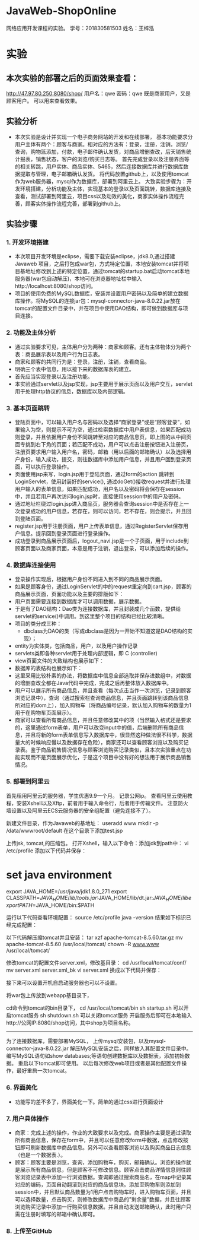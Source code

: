# JavaWeb-ShopOnline
网络应用开发课程的实验。
学号：201830581503
姓名：王梓泓

# 实验

## 本次实验的部署之后的页面效果查看：
http://47.97.80.250:8080/shop/
用户名：qwe
密码：qwe
既是商家用户，又是顾客用户。
可以用来查看效果。

## 实验分析
- 本次实验是设计并实现一个电子商务网站的开发和在线部署，
基本功能要求分用户主体有两个：顾客与商家。相对应的方法有：登录，注册，注销，浏览/查询，购物篮添加，付款，电子邮件确认发货，对商品增删查改，后天销售统计报表，销售状态，客户的浏览/购买日志等。
首先完成登录以及注册界面等的相关转跳，用户实体、商品实体、5465，然后连接数据库并进行数据库数据提取与管理，电子邮箱确认发货。
将代码放置github上，以及使用tomcat作为web服务器，mysql作为数据库，部署到阿里云上。
大致实验步骤为：开发环境搭建，分析功能及主体，实现基本的登录以及页面跳转，数据库连接及查看，测试部署到阿里云，项目css以及动效的美化，商家实体操作流程完善，顾客实体操作流程完善，部署到github上。


## 实验步骤

### 1. 开发环境搭建
- 本次项目开发环境是eclipse，需要下载安装eclipse，jdk8.0,通过搭建Javaweb 项目，之后打包成war包，方式特定位置，本地安装tomcat并将项目基地址修改到上述的特定位置，通过tomcat的startup.bat启动tomcat本地服务器(war包自动解压)，本地可在浏览器地址栏中输入http://localhost:8080/shop访问。
- 项目的使用免费的MySQL数据库，安装并设置用户密码以及简单的建立数据库操作。将MySQL的连接jar包：mysql-connector-java-8.0.22.jar放在tomcat的配置文件目录中，并在项目中使用DAO结构，即可做到数据库与项目连接。

### 2. 功能及主体分析
- 通过实验要求可见，主体用户分为两种：商家和顾客。还有主体物体分为两个表：商品展示表以及用户行为日志表。
- 商家和顾客的共同行为是：登录，注册，注销，查看商品。
- 明确三个表中信息，用以接下来的数据库表的建立。
- 首先应当实现登录以及注册功能。
- 本实验通过servlet以及jsp实现，jsp主要用于展示页面以及用户交互，servlet用于处理http协议的信息，数据库以及内部逻辑。

### 3. 基本页面跳转
- 登陆页面中，可以输入用户名与密码以及选择“商家登录”或是“顾客登录”，如果输入为空，则提示不可为空，通过检索数据库中用户表信息，如果匹配成功则登录，并且依据用户身份不同跳转至对应的商品信息页，即上图的从中间页面专挑到右下角的页面；若匹配不成功，用户可以点击注册按钮进入注册页，注册页要求用户输入用户名，密码，邮箱（用以后面的邮箱确认）以及选择用户身份，输入成功，提交，则往数据库中添加用户信息，并且用户回到登录页面，可以执行登录操作。
- 页面使用jsp来写，login.jsp用于登陆页面，通过form的action 跳转到LoginServlet，使用封装好的service(), 通过doGet()接收request并进行处理用户输入的表单信息，如果匹配成功，用户名以及密码将会保存在session中，并且若用户再次访问login.jsp时，直接使用session中的用户及密码。
- 通过地址栏绕过login.jsp进入商品页，服务器会查询session中是否存在上一次登录成功的用户信息，若存在，则可以访问，若不存在，则会提示，并且回到登陆页面。
- register.jsp用于注册页面，用户上传表单信息，通过RegisterServlet保存用户信息。提示回到登录页面进行登录操作。
- 成功登录到商品展示页面后，logout_navi.jsp是一个子页面，用于include到顾客页面以及商家页面，本意是用于注销，退出登录，可以添加后续的操作。


### 4. 数据库连接使用
- 登录操作实现后，根据用户身份不同进入到不同的商品展示页面。
- 如果是顾客身份，通过LoginServlet的中的request重定向到cart.jsp，顾客的商品展示页面，页面功能以及主要的排版如下：
- 用户页面需要连接到数据库才可以调用数据，展示数据。
- 于是有了DAO结构：Dao类为连接数据库，并且封装成几个函数，提供给servlet的service()中调用。到这里整个项目的结构已经比较清晰。
- 项目的类分成三种：
    - dbclass为DAO的类（写成dbclass是因为一开始不知道这是DAO结构的实现）；
 - entity为实体类，包括商品，用户，以及用户操作记录
 - servlets类即各种servlet用于处理内部逻辑，即 C (controller)
- view页面文件的大致结构也展示如下：
- 数据库的表结构也展示如下：
- 这里采用比较朴素的办法，将数据库中信息全部选取并保存进数组中，对数据的增删查改全都在Java代码中完成，完成之后再整体放入数据库中。
- 用户可以展示所有商品信息，并且查看（每次点击当作一次浏览，记录到顾客浏览记录中），查询（通过搜索栏查询商品信息，并且页面跳转到该商品信息所对应的dom上），加入购物车（将商品编号记录，默认加入购物车的数量为1用于在购物车页面展示）。
- 商家可以查看所有商品信息，并且任意修改其中的项（当然输入格式还是要求的，这里通过form表单，用户可以改变input中的值，后端删除所有商品信息，并且将新的form表单信息写入数据库中，很显然这种做法很不科学，数据量大的时候响应慢以及数据存在危险），商家还可以查看顾客浏览以及购买记录表。鉴于商品销售情况信息与顾客浏览购买记录类似，且本次实验重点在功能实现而不是页面展示优化，于是这个项目中没有好的想法用于展示商品销售情况。




### 5. 部署到阿里云

首先租用阿里云的服务器，学生优惠9.9一个月。
记录公网ip。
查看阿里云使用教程，安装Xshell以及Xftp，前者用于输入命令行，后者用于传输文件。
注意防火墙设置以及阿里云ECS云服务器的安全组配置（避免连接不了）。

新建文件目录，作为Javaweb的基地址：
useradd www
mkdir -p /data/wwwroot/default
在这个目录下添加test.jsp

上传jsk, tomcat,的压缩包。
打开Xshell，输入以下命令：添加jdk到path中：
vi /etc/profile
添加以下代码并保存：
# set java environment
export JAVA_HOME=/usr/java/jdk1.8.0_271
export CLASSPATH=$JAVA_HOME/lib/tools.jar:$JAVA_HOME/lib/dt.jar:$JAVA_HOME/lib
export PATH=$JAVA_HOME/bin:$PATH


运行以下代码查看环境配置：
source /etc/profile
java -version
结果如下标识已经完成配置：


以下代码解压缩tomcat并且安装：
tar xzf apache-tomcat-8.5.60.tar.gz
mv apache-tomcat-8.5.60 /usr/local/tomcat/
chown -R www.www /usr/local/tomcat/


修改tomcat的配置文件server.xml，修改基目录：
cd /usr/local/tomcat/conf/
mv server.xml server.xml_bk
vi server.xml
换成以下代码并保存：
<?xml version="1.0" encoding="UTF-8"?>
<Server port="8006" shutdown="SHUTDOWN">
<Listener className="org.apache.catalina.core.JreMemoryLeakPreventionListener"/>
<Listener className="org.apache.catalina.mbeans.GlobalResourcesLifecycleListener"/>
<Listener className="org.apache.catalina.core.ThreadLocalLeakPreventionListener"/>
<Listener className="org.apache.catalina.core.AprLifecycleListener"/>
<GlobalNamingResources>
<Resource name="UserDatabase" auth="Container"
 type="org.apache.catalina.UserDatabase"
 description="User database that can be updated and saved"
 factory="org.apache.catalina.users.MemoryUserDatabaseFactory"
 pathname="conf/tomcat-users.xml"/>
</GlobalNamingResources>
<Service name="Catalina">
<Connector port="8080"
 protocol="HTTP/1.1"
 connectionTimeout="20000"
 redirectPort="8443"
 maxThreads="1000"
 minSpareThreads="20"
 acceptCount="1000"
 maxHttpHeaderSize="65536"
 debug="0"
 disableUploadTimeout="true"
 useBodyEncodingForURI="true"
 enableLookups="false"
 URIEncoding="UTF-8"/>
<Engine name="Catalina" defaultHost="localhost">
<Realm className="org.apache.catalina.realm.LockOutRealm">
<Realm className="org.apache.catalina.realm.UserDatabaseRealm"
  resourceName="UserDatabase"/>
</Realm>
<Host name="localhost" appBase="/data/wwwroot/default" unpackWARs="true" autoDeploy="true">
<Context path="" docBase="/data/wwwroot/default" debug="0" reloadable="false" crossContext="true"/>
<Valve className="org.apache.catalina.valves.AccessLogValve" directory="logs"
prefix="localhost_access_log." suffix=".txt" pattern="%h %l %u %t &quot;%r&quot; %s %b" />
</Host>
</Engine>
</Service>
</Server>


接下来可以设置开机自启动服务器也可以不设置。


将war包上传放到webapp基目录下，
 
cd命令到tomcat的bin目录下，
cd /usr/local/tomcat/bin
sh startup.sh 可以开启tomcat服务
sh shutdown.sh 可以关闭tomcat服务
开启服务后即可在本地输入 http://公网IP:8080/shop访问，其中shop为项目名称。
 
-----
为了连接数据库，需要部署MySQL，
上传mysql安装包，以及mysql-connector-java-8.0.22.jar
解压MySQL安装之后，同样放入其配置文件目录中。
编写MySQL语句如show databases;等语句创建数据库以及数据表，添加初始数据。
重启以下tomcat即可使用。
以后每次修改web项目或者是其他配置文件操作，最好重启一次tomcat。


### 6. 界面美化
- 功能写的差不多了，界面美化一下。简单的通过css进行页面设计
### 7. 用户具体操作
- 商家：完成上述的操作，作业的大致要求以及完成。商家操作主要是通过读取所有商品信息，保存在form中，并且可以任意修改form中数据，点击修改按钮即可刷新数据库中商品信息。另外可以查看顾客浏览以及购买商品日志信息（也是一个数据表.）。
- 顾客：顾客主要是浏览，查询，添加购物车，购买，邮箱确认。浏览的操作就是展示所有商品信息，但是顾客不可修改信息。顾客点击商品详情信息则往顾客浏览记录表中添加一行浏览数据。查询即通过搜索商品名，在map中记录其对应的编码，页面自动翻滚到对应的商品信息块。添加至购物车则添加到session中，并且默认商品数量为1用户点击购物车时，进入购物车页面，并且可以选择数量，点击购买，则修改数据库中商品的”剩余量”数据，并且往顾客浏览购买记录中添加一行购买信息数据。并且自动发送邮箱确认，此时用户只需在注册时填写的邮箱中确认即可。


### 8. 上传至GitHub
